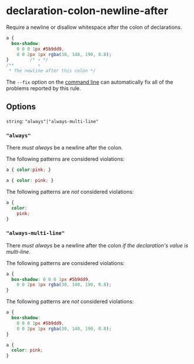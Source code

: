 # declaration-colon-newline-after

Require a newline or disallow whitespace after the colon of declarations.

```css
a {
  box-shadow:
    0 0 0 1px #5b9dd9,
    0 0 2px 1px rgba(30, 140, 190, 0.8);
}        /* ↑ */
/**         ↑
 * The newline after this colon */
```

The `--fix` option on the [command line](../../../docs/user-guide/cli.md#autofixing-errors) can automatically fix all of the problems reported by this rule.

## Options

`string`: `"always"|"always-multi-line"`

### `"always"`

There *must always* be a newline after the colon.

The following patterns are considered violations:

```css
a { color:pink; }
```

```css
a { color: pink; }
```

The following patterns are *not* considered violations:

```css
a {
  color:
    pink;
}
```

### `"always-multi-line"`

There *must always* be a newline after the colon *if the declaration's value is multi-line*.

The following patterns are considered violations:

```css
a {
  box-shadow: 0 0 0 1px #5b9dd9,
    0 0 2px 1px rgba(30, 140, 190, 0.8);
}
```

The following patterns are *not* considered violations:

```css
a {
  box-shadow:
    0 0 0 1px #5b9dd9,
    0 0 2px 1px rgba(30, 140, 190, 0.8);
}
```

```css
a {
  color: pink;
}
```
